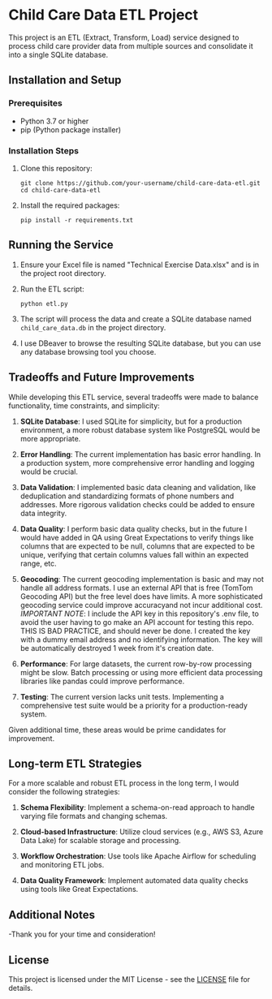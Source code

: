 # Child Care Data ETL Project

This project is an ETL (Extract, Transform, Load) service designed to process child care provider data from multiple sources and consolidate it into a single SQLite database.

## Installation and Setup

### Prerequisites

- Python 3.7 or higher
- pip (Python package installer)

### Installation Steps

1. Clone this repository:
   ```
   git clone https://github.com/your-username/child-care-data-etl.git
   cd child-care-data-etl
   ```

2. Install the required packages:
   ```
   pip install -r requirements.txt
   ```

## Running the Service

1. Ensure your Excel file is named "Technical Exercise Data.xlsx" and is in the project root directory.

2. Run the ETL script:
   ```
   python etl.py
   ```

3. The script will process the data and create a SQLite database named `child_care_data.db` in the project directory.

4. I use DBeaver to browse the resulting SQLite database, but you can use any database browsing tool you choose.

## Tradeoffs and Future Improvements

While developing this ETL service, several tradeoffs were made to balance functionality, time constraints, and simplicity:

1. **SQLite Database**: I used SQLite for simplicity, but for a production environment, a more robust database system like PostgreSQL would be more appropriate.

2. **Error Handling**: The current implementation has basic error handling. In a production system, more comprehensive error handling and logging would be crucial.

3. **Data Validation**: I implemented basic data cleaning and validation, like deduplication and standardizing formats of phone numbers and addresses. More rigorous validation checks could be added to ensure data integrity.

4. **Data Quality**: I perform basic data quality checks, but in the future I would have added in QA using Great Expectations to verify things like columns that are expected to be null, columns that are expected to be unique, verifying that certain columns values fall within an expected range, etc.

6. **Geocoding**: The current geocoding implementation is basic and may not handle all address formats. I use an external API that is free (TomTom Geocoding API) but the free level does have limits. A more sophisticated geocoding service could improve accuracyand not incur additional cost. *IMPORTANT NOTE*: I include the API key in this repository's .env file, to avoid the user having to go make an API account for testing this repo. THIS IS BAD PRACTICE, and should never be done. I created the key with a dummy email address and no identifying information. The key will be automatically destroyed 1 week from it's creation date.

7. **Performance**: For large datasets, the current row-by-row processing might be slow. Batch processing or using more efficient data processing libraries like pandas could improve performance.

8. **Testing**: The current version lacks unit tests. Implementing a comprehensive test suite would be a priority for a production-ready system.

Given additional time, these areas would be prime candidates for improvement.

## Long-term ETL Strategies

For a more scalable and robust ETL process in the long term, I would consider the following strategies:

1. **Schema Flexibility**: Implement a schema-on-read approach to handle varying file formats and changing schemas.

2. **Cloud-based Infrastructure**: Utilize cloud services (e.g., AWS S3, Azure Data Lake) for scalable storage and processing.

3. **Workflow Orchestration**: Use tools like Apache Airflow for scheduling and monitoring ETL jobs.

4. **Data Quality Framework**: Implement automated data quality checks using tools like Great Expectations. 


## Additional Notes

-Thank you for your time and consideration!

## License

This project is licensed under the MIT License - see the [LICENSE](LICENSE) file for details.
